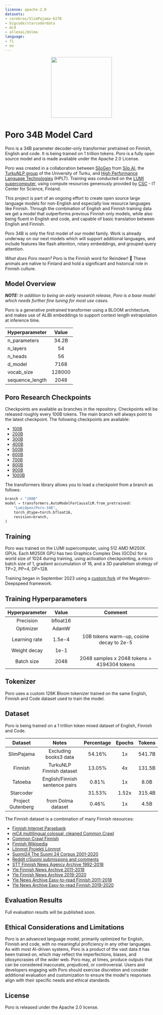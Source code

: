 ```yaml
---
license: apache-2.0
datasets:
- cerebras/SlimPajama-627B
- bigcode/starcoderdata
- mc4
- allenai/dolma
language:
- fi
- en
---
```

<div align="center">
<img src="./poro-logo.png" width="200px">
</div>

# Poro 34B Model Card

Poro is a 34B parameter decoder-only transformer pretrained on Finnish, English and code.  It is being trained on 1 trillion tokens. Poro is a fully open source model and is made available under the Apache 2.0 License.

Poro was created in a collaboration between [SiloGen](https://www.silo.ai/silogen) from [Silo AI](https://www.silo.ai/), the [TurkuNLP group](https://turkunlp.org/) of the University of Turku, and [High Performance Language Technologies](https://hplt-project.org/) (HPLT). Training was conducted on the [LUMI supercomputer](https://www.lumi-supercomputer.eu/), using compute resources generously provided by [CSC](https://csc.fi/) - IT Center for Science, Finland.

This project is part of an ongoing effort to create open source large language models for non-English and especially low resource languages like Finnish. Through the combination of English and Finnish training data we get a model that outperforms previous Finnish only models, while also being fluent in English and code, and capable of basic translation between English and Finnish.

Poro 34B is only the first model of our model family.  Work is already underway on our next models which will support additional languages, and include features like flash attention, rotary embeddings, and grouped query attention.

_What does Poro mean?_ Poro is the Finnish word for Reindeer! 🦌 These animals are native to Finland and hold a significant and historical role in Finnish culture.

## Model Overview
_**NOTE:** In addition to being an early research release, Poro is a base model which needs further fine tuning for most use cases._

Poro is a generative pretrained transformer using a BLOOM architecture, and makes use of ALiBi embeddings to support context length extrapolation at inference time.

| Hyperparameter | Value  |
| :------------- | :----: |
| n_parameters | 34.2B |
| n_layers | 54 |
| n_heads | 56 |
| d_model | 7168 |
| vocab_size | 128000 |
| sequence_length | 2048 |

## Poro Research Checkpoints

Checkpoints are available as branches in the repository.  Checkpoints will be released roughly every 100B tokens.  The main branch will always point to the latest checkpoint.  The following checkpoints are available:

* [100B](https://huggingface.co/LumiOpen/Poro-34B/tree/100B)
* [200B](https://huggingface.co/LumiOpen/Poro-34B/tree/200B)
* [300B](https://huggingface.co/LumiOpen/Poro-34B/tree/300B)
* [400B](https://huggingface.co/LumiOpen/Poro-34B/tree/400B)
* [500B](https://huggingface.co/LumiOpen/Poro-34B/tree/500B)
* [600B](https://huggingface.co/LumiOpen/Poro-34B/tree/600B)
* [700B](https://huggingface.co/LumiOpen/Poro-34B/tree/700B)
* [800B](https://huggingface.co/LumiOpen/Poro-34B/tree/800B)
* [900B](https://huggingface.co/LumiOpen/Poro-34B/tree/900B)
* [1000B](https://huggingface.co/LumiOpen/Poro-34B/tree/1000B)

The transformers library allows you to load a checkpoint from a branch as follows:

```python
branch = "200B"
model = transformers.AutoModelForCausalLM.from_pretrained(
    "LumiOpen/Poro-34B",
    torch_dtype=torch.bfloat16,
    revision=branch,
)
```

## Training

Poro was trained on the LUMI supercomputer, using 512 AMD MI250X GPUs. Each MI250X GPU has two Graphics Complex Dies (GCDs) for a world size of 1024 during training, using activation checkpointing, a micro batch size of 1, gradient accumulation of 16, and a 3D parallelism strategy of TP=2, PP=4, DP=128.

Training began in September 2023 using a [custom fork](https://github.com/TurkuNLP/Megatron-DeepSpeed) of the Megatron-Deepspeed framework.

## Training Hyperparameters

| Hyperparameter | Value | Comment |
| :------------: | :---: | :------:|
| Precision | bfloat16 | |
| Optimizer | AdamW | |
| Learning rate | 1.5e-4 | 10B tokens warm-up, cosine decay to 2e-5 |
| Weight decay | 1e-1 | |
| Batch size | 2048 | 2048 samples x 2048 tokens = 4194304 tokens |

## Tokenizer

Poro uses a custom 128K Bloom tokenizer trained on the same English, Finnish and Code dataset used to train the model.

## Dataset
Poro is being trained on a 1 trillion token mixed dataset of English, Finnish and Code.

| Dataset | Notes | Percentage | Epochs | Tokens |
| :-----: | :---: | :--------: | :----: | :----: |
| SlimPajama | Excluding books3 data | 54.16% | 1x | 541.7B |
| Finnish | TurkuNLP Finnish dataset | 13.05% | 4x | 131.5B |
| Tatoeba | English/Finnish sentence pairs | 0.81% | 1x | 8.0B |
| Starcoder | | 31.53% | 1.52x | 315.4B |
| Project Gutenberg | from Dolma dataset | 0.46% | 1x | 4.5B |

The Finnish dataset is a combination of many Finnish resources:

* [Finnish Internet Parsebank](https://turkunlp.org/finnish_nlp.html)
* [mC4 multilingual colossal, cleaned Common Crawl](https://huggingface.co/datasets/mc4)
* [Common Crawl Finnish](https://github.com/turkunlp/CC-Fi)
* [Finnish Wikipedia](https://fi.wikipedia.org/wiki)
* [Lönnrot Projekti Lönnrot](http://www.lonnrot.net/)
* [Suomi24 The Suomi 24 Corpus 2001-2020](http://urn.fi/urn:nbn:fi:lb-2021101527)
* [Reddit r/Suomi submissions and comments](https://www.reddit.com/r/Suomi)
* [STT Finnish News Agency Archive 1992-2018](http://urn.fi/urn:nbn:fi:lb-2019041501)
* [Yle Finnish News Archive 2011-2018](http://urn.fi/urn:nbn:fi:lb-2017070501)
* [Yle Finnish News Archive 2019-2020](http://urn.fi/urn:nbn:fi:lb-2021050401)
* [Yle News Archive Easy-to-read Finnish 2011-2018](http://urn.fi/urn:nbn:fi:lb-2019050901)
* [Yle News Archive Easy-to-read Finnish 2019-2020](http://urn.fi/urn:nbn:fi:lb-2021050701)

## Evaluation Results

Full evaluation results will be published soon.

## Ethical Considerations and Limitations

Poro is an advanced language model, primarily optimized for English, Finnish and code, with no meaningful proficiency in any other languages. As with most AI-driven systems, Poro is a product of the vast data it has been trained on, which may reflect the imperfections, biases, and idiosyncrasies of the wider web. Poro may, at times, produce outputs that can be considered inaccurate, prejudiced, or controversial. Users and developers engaging with Poro should exercise discretion and consider additional evaluation and customization to ensure the model's responses align with their specific needs and ethical standards.

## License

Poro is released under the Apache 2.0 license.
